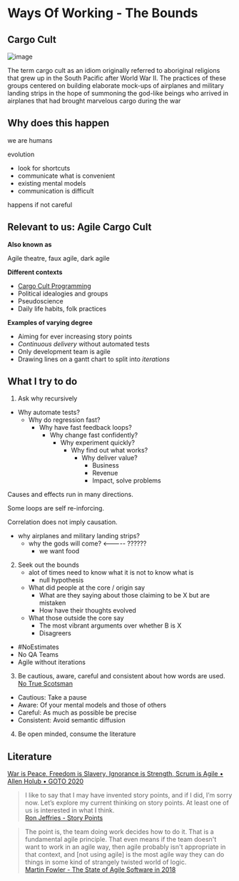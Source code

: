 # Ways Of Working - The Bounds

## Cargo Cult

![image](https://i0.wp.com/illuminaija.com/wp-content/uploads/2020/06/9a8969b05cee362866ad3c732ea4671f7430604735119049159.jpg?ssl=1)

The term cargo cult as an idiom originally referred to aboriginal religions that grew up in the South Pacific after World War II. The practices of these groups centered on building elaborate mock-ups of airplanes and military landing strips in the hope of summoning the god-like beings who arrived in airplanes that had brought marvelous cargo during the war

## Why does this happen

we are humans

evolution

- look for shortcuts
- communicate what is convenient
- existing mental models
- communication is difficult

happens if not careful

## Relevant to us: Agile Cargo Cult

**Also known as**

Agile theatre, faux agile, dark agile

**Different contexts**

- [Cargo Cult Programming](https://en.wikipedia.org/wiki/Cargo_cult_programming)
- Political idealogies and groups
- Pseudoscience
- Daily life habits, folk practices

**Examples of varying degree**

- Aiming for ever increasing story points
- *Continuous delivery* without automated tests
- Only development team is agile
- Drawing lines on a gantt chart to split into *iterations*

## What I try to do

1. Ask why recursively

- Why automate tests?
    - Why do regression fast?
        - Why have fast feedback loops?
            - Why change fast confidently?
                - Why experiment quickly?
                    - Why find out what works?
                        - Why deliver value?
                            - Business
                            - Revenue
                            - Impact, solve problems

Causes and effects run in many directions.

Some loops are self re-inforcing.

Correlation does not imply causation.

- why airplanes and military landing strips?
    - why the gods will come?      <-----     ??????
        - we want food

2. Seek out the bounds
    - alot of times need to know what it is not to know what is
        - null hypothesis
    - What did people at the core / origin say
        - What are they saying about those claiming to be X but are mistaken
        - How have their thoughts evolved
    - What those outside the core say
        - The most vibrant arguments over whether B is X
        - Disagreers

- #NoEstimates
- No QA Teams
- Agile without iterations

3. Be cautious, aware, careful and consistent about how words are used. [No True Scotsman](https://en.wikipedia.org/wiki/No_true_Scotsman)

- Cautious: Take a pause
- Aware: Of your mental models and those of others
- Careful: As much as possible be precise
- Consistent: Avoid semantic diffusion

4. Be open minded, consume the literature

## Literature

[War is Peace, Freedom is Slavery, Ignorance is Strength, Scrum is Agile • Allen Holub • GOTO 2020](https://www.youtube.com/watch?v=F42A3R28WMU)

> I like to say that I may have invented story points, and if I did, I’m sorry now. Let’s explore my current thinking on story points. At least one of us is interested in what I think. 
> <br> [Ron Jeffries - Story Points](https://ronjeffries.com/articles/019-01ff/story-points/Index.html)

> The point is, the team doing work decides how to do it. That is a fundamental agile principle. That even means if the team doesn't want to work in an agile way, then agile probably isn't appropriate in that context, and [not using agile] is the most agile way they can do things in some kind of strangely twisted world of logic.
> <br> [Martin Fowler - The State of Agile Software in 2018](https://martinfowler.com/articles/agile-aus-2018.html)
